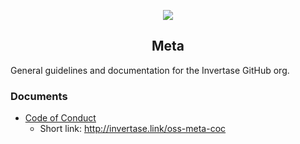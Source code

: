 <p align="center">
  <a href="https://invertase.io">
    <img src="https://static.invertase.io/assets/invertase-logo-small.png"><br/>
  </a>
  <h2 align="center">Meta</h2>
</p>


General guidelines and documentation for the Invertase GitHub org. 


### Documents

 - [Code of Conduct](/CODE_OF_CONDUCT.md)
   - Short link: http://invertase.link/oss-meta-coc

